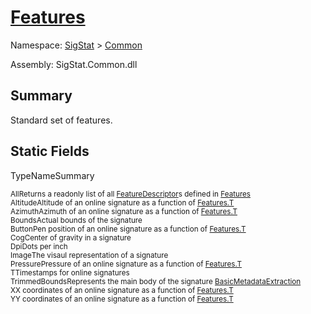 # [Features](./Features.md)

Namespace: [SigStat]() > [Common](./README.md)

Assembly: SigStat.Common.dll

## Summary
Standard set of features.

## Static Fields

TypeNameSummary

<sub>All</sub><sub>Returns a readonly list of all [FeatureDescriptor](https://github.com/hargitomi97/sigstat/blob/master/docs/md/SigStat/Common/FeatureDescriptor.md)s defined in [Features](https://github.com/hargitomi97/sigstat/blob/master/docs/md/SigStat/Common/Features.md)</sub><br>
<sub>Altitude</sub><sub>Altitude of an online signature as a function of [Features.T](https://github.com/hargitomi97/sigstat/blob/master/docs/md/SigStat/Common/Features.md)</sub><br>
<sub>Azimuth</sub><sub>Azimuth of an online signature as a function of [Features.T](https://github.com/hargitomi97/sigstat/blob/master/docs/md/SigStat/Common/Features.md)</sub><br>
<sub>Bounds</sub><sub>Actual bounds of the signature</sub><br>
<sub>Button</sub><sub>Pen position of an online signature as a function of [Features.T](https://github.com/hargitomi97/sigstat/blob/master/docs/md/SigStat/Common/Features.md)</sub><br>
<sub>Cog</sub><sub>Center of gravity in a signature</sub><br>
<sub>Dpi</sub><sub>Dots per inch</sub><br>
<sub>Image</sub><sub>The visaul representation of a signature</sub><br>
<sub>Pressure</sub><sub>Pressure of an online signature as a function of [Features.T](https://github.com/hargitomi97/sigstat/blob/master/docs/md/SigStat/Common/Features.md)</sub><br>
<sub>T</sub><sub>Timestamps for online signatures</sub><br>
<sub>TrimmedBounds</sub><sub>Represents the main body of the signature [BasicMetadataExtraction](https://github.com/hargitomi97/sigstat/blob/master/docs/md/SigStat/Common/BasicMetadataExtraction.md)</sub><br>
<sub>X</sub><sub>X coordinates of an online signature as a function of [Features.T](https://github.com/hargitomi97/sigstat/blob/master/docs/md/SigStat/Common/Features.md)</sub><br>
<sub>Y</sub><sub>Y coordinates of an online signature as a function of [Features.T](https://github.com/hargitomi97/sigstat/blob/master/docs/md/SigStat/Common/Features.md)</sub><br>


